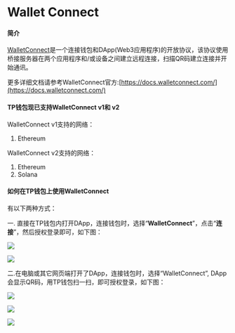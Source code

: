 # Wallet Connect

#### 简介 <a href="#jian-jie" id="jian-jie"></a>

[WalletConnect](https://walletconnect.com/)是一个连接钱包和DApp(Web3应用程序)的开放协议，该协议使用桥接服务器在两个应用程序和/或设备之间建立远程连接，扫描QR码建立连接并开始通讯。

更多详细文档请参考WalletConnect官方:[https://docs.walletconnect.com/](https://docs.walletconnect.com/)

#### **TP钱包现已支持WalletConnect v1和 v2** <a href="#tp-qian-bao-xian-yi-zhi-chi-walletconnect-v1-he-v2" id="tp-qian-bao-xian-yi-zhi-chi-walletconnect-v1-he-v2"></a>

WalletConnect v1支持的网络：

1. Ethereum

WalletConnect v2支持的网络：

1. Ethereum
2. Solana

#### 如何在TP钱包上使用WalletConnect <a href="#ru-he-zai-tp-qian-bao-shang-shi-yong-walletconnect" id="ru-he-zai-tp-qian-bao-shang-shi-yong-walletconnect"></a>

有以下两种方式：

一. 直接在TP钱包内打开DApp，连接钱包时，选择“**WalletConnect**”，点击“**连接**”，然后授权登录即可，如下图：

![](https://help.tokenpocket.pro/~gitbook/image?url=https%3A%2F%2F213089712-files.gitbook.io%2F%7E%2Ffiles%2Fv0%2Fb%2Fgitbook-x-prod.appspot.com%2Fo%2Fspaces%252FRjeSa1rqnubm9jQ67F9z%252Fuploads%252FkNZbjhjf5kDiIhLzNtJm%252FWechatIMG58.jpeg%3Falt%3Dmedia%26token%3D9affc613-4464-4180-96c8-626f66c32a1f\&width=300\&dpr=4\&quality=100\&sign=bb6f3735\&sv=2)

![](https://help.tokenpocket.pro/~gitbook/image?url=https%3A%2F%2F213089712-files.gitbook.io%2F%7E%2Ffiles%2Fv0%2Fb%2Fgitbook-x-prod.appspot.com%2Fo%2Fspaces%252FRjeSa1rqnubm9jQ67F9z%252Fuploads%252FW5kLKHcZgX8A6d68y1iO%252FWechatIMG59.jpeg%3Falt%3Dmedia%26token%3Dee178100-9842-4654-9385-526b03f51706\&width=300\&dpr=4\&quality=100\&sign=26f9982c\&sv=2)

二.在电脑或其它网页端打开了DApp，连接钱包时，选择“WalletConnect”, DApp会显示QR码，用TP钱包扫一扫，即可授权登录，如下图：

![](https://help.tokenpocket.pro/~gitbook/image?url=https%3A%2F%2F213089712-files.gitbook.io%2F%7E%2Ffiles%2Fv0%2Fb%2Fgitbook-x-prod.appspot.com%2Fo%2Fspaces%252FRjeSa1rqnubm9jQ67F9z%252Fuploads%252FKbcEqjyCrDjKmdKn9T43%252F%25E6%2588%25AA%25E5%25B1%258F2022-04-02%2520%25E4%25B8%258B%25E5%258D%25888.06.09.png%3Falt%3Dmedia%26token%3D07064732-9e7f-4499-9e54-afce416e1151\&width=300\&dpr=4\&quality=100\&sign=8c20bc22\&sv=2)

![](https://help.tokenpocket.pro/~gitbook/image?url=https%3A%2F%2F213089712-files.gitbook.io%2F%7E%2Ffiles%2Fv0%2Fb%2Fgitbook-x-prod.appspot.com%2Fo%2Fspaces%252FRjeSa1rqnubm9jQ67F9z%252Fuploads%252FgmWtBayCxRAXeYTUKgrG%252F%25E6%2588%25AA%25E5%25B1%258F2022-04-02%2520%25E4%25B8%258B%25E5%258D%25888.06.20.png%3Falt%3Dmedia%26token%3D8ebf04fb-0dcf-49d8-80dd-6c66f324cb09\&width=300\&dpr=4\&quality=100\&sign=8e0f702c\&sv=2)

![](https://help.tokenpocket.pro/~gitbook/image?url=https%3A%2F%2F213089712-files.gitbook.io%2F%7E%2Ffiles%2Fv0%2Fb%2Fgitbook-x-prod.appspot.com%2Fo%2Fspaces%252FRjeSa1rqnubm9jQ67F9z%252Fuploads%252F12HhMd3iB3BjodV6obwO%252FWechatIMG61.jpeg%3Falt%3Dmedia%26token%3D05857c70-fe0b-4f23-9b05-3b349b892f64\&width=300\&dpr=4\&quality=100\&sign=becd1e6b\&sv=2)
